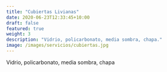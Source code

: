 ```yaml
---
title: "Cubiertas Livianas"
date: 2020-06-23T12:33:45+10:00
draft: false
featured: true
weight: 3
description: "Vidrio, policarbonato, media sombra, chapa."
image: /images/servicios/cubiertas.jpg
---
```


Vidrio, policarbonato, media sombra, chapa